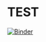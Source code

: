 # TEST

[![Binder](https://mybinder.org/badge_logo.svg)](https://mybinder.org/v2/gh/gdubeaux/JupyterNotebook/master)